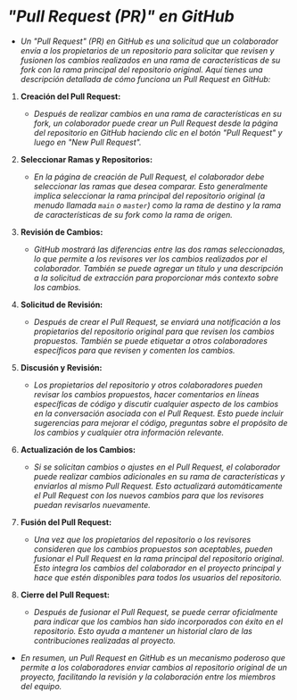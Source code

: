 <!-- Autor: Daniel Benjamin Perez Morales -->
<!-- GitHub: https://github.com/D4nitrix13 -->
<!-- GitLab: https://gitlab.com/D4nitrix13 -->
<!-- Correo electrónico: danielperezdev@proton.me -->

# ***"Pull Request (PR)" en GitHub***

- *Un "Pull Request" (PR) en GitHub es una solicitud que un colaborador envía a los propietarios de un repositorio para solicitar que revisen y fusionen los cambios realizados en una rama de características de su fork con la rama principal del repositorio original. Aquí tienes una descripción detallada de cómo funciona un Pull Request en GitHub:*

1. **Creación del Pull Request:**

   - *Después de realizar cambios en una rama de características en su fork, un colaborador puede crear un Pull Request desde la página del repositorio en GitHub haciendo clic en el botón "Pull Request" y luego en "New Pull Request".*

2. **Seleccionar Ramas y Repositorios:**

   - *En la página de creación de Pull Request, el colaborador debe seleccionar las ramas que desea comparar. Esto generalmente implica seleccionar la rama principal del repositorio original (a menudo llamada `main` o `master`) como la rama de destino y la rama de características de su fork como la rama de origen.*

3. **Revisión de Cambios:**

   - *GitHub mostrará las diferencias entre las dos ramas seleccionadas, lo que permite a los revisores ver los cambios realizados por el colaborador. También se puede agregar un título y una descripción a la solicitud de extracción para proporcionar más contexto sobre los cambios.*

4. **Solicitud de Revisión:**

   - *Después de crear el Pull Request, se enviará una notificación a los propietarios del repositorio original para que revisen los cambios propuestos. También se puede etiquetar a otros colaboradores específicos para que revisen y comenten los cambios.*

5. **Discusión y Revisión:**

   - *Los propietarios del repositorio y otros colaboradores pueden revisar los cambios propuestos, hacer comentarios en líneas específicas de código y discutir cualquier aspecto de los cambios en la conversación asociada con el Pull Request. Esto puede incluir sugerencias para mejorar el código, preguntas sobre el propósito de los cambios y cualquier otra información relevante.*

6. **Actualización de los Cambios:**

   - *Si se solicitan cambios o ajustes en el Pull Request, el colaborador puede realizar cambios adicionales en su rama de características y enviarlos al mismo Pull Request. Esto actualizará automáticamente el Pull Request con los nuevos cambios para que los revisores puedan revisarlos nuevamente.*

7. **Fusión del Pull Request:**

   - *Una vez que los propietarios del repositorio o los revisores consideren que los cambios propuestos son aceptables, pueden fusionar el Pull Request en la rama principal del repositorio original. Esto integra los cambios del colaborador en el proyecto principal y hace que estén disponibles para todos los usuarios del repositorio.*

8. **Cierre del Pull Request:**

   - *Después de fusionar el Pull Request, se puede cerrar oficialmente para indicar que los cambios han sido incorporados con éxito en el repositorio. Esto ayuda a mantener un historial claro de las contribuciones realizadas al proyecto.*

- *En resumen, un Pull Request en GitHub es un mecanismo poderoso que permite a los colaboradores enviar cambios al repositorio original de un proyecto, facilitando la revisión y la colaboración entre los miembros del equipo.*
